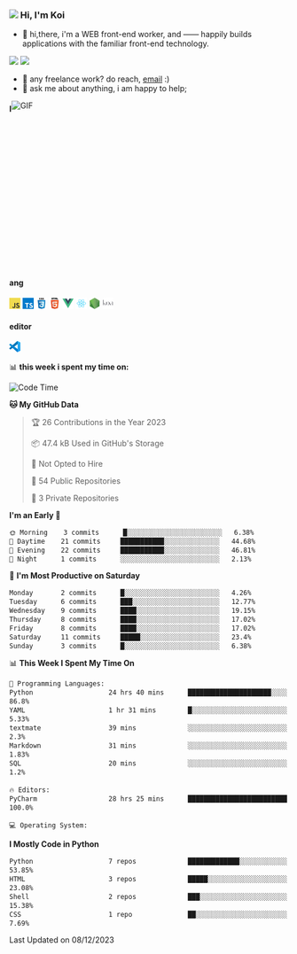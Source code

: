 ### <img src="https://camo.githubusercontent.com/8653492b3ab0c46cc580ad293f0555880ecf8ac82f0a761f17af1335e85e4de6/68747470733a2f2f71706c7573706963747572652e6f73732d636e2d6265696a696e672e616c6979756e63732e636f6d2f364c6a6a51412f48692e676966" height="20"> Hi, I'm Koi

- 🤔 hi,there, i'm a WEB front-end worker, and —— happily builds applications with the familiar front-end technology.

<div>
    <img src="https://github-readme-stats.vercel.app/api/top-langs/?username=Henrycheheng&layout=compact&hide_border=true&card_width=350&card_height=160">
   <img src="https://github-readme-stats.vercel.app/api?username=Henrycheheng&show_icons=true&text_color=24292e&bg_color=ffffff&hide_title=true&card_width=250&card_height=160">
</div>

- 💼 any freelance work? do reach, [email](1184563958@qq.com) :)
- 💬 ask me about anything, i am happy to help;
<img align="right" alt="GIF" src="https://github.com/abhisheknaiidu/abhisheknaiidu/blob/master/code.gif?raw=true" width="500" height="320"/>

#### lang

<div algin="left">
<code><img height="20" src="https://raw.githubusercontent.com/github/explore/80688e429a7d4ef2fca1e82350fe8e3517d3494d/topics/javascript/javascript.png"></code>
<code><img height="20" src="https://raw.githubusercontent.com/github/explore/80688e429a7d4ef2fca1e82350fe8e3517d3494d/topics/typescript/typescript.png"></code>
<code><img height="20" src="https://raw.githubusercontent.com/github/explore/80688e429a7d4ef2fca1e82350fe8e3517d3494d/topics/css/css.png"></code>
<code><img height="20" src="https://raw.githubusercontent.com/github/explore/80688e429a7d4ef2fca1e82350fe8e3517d3494d/topics/html/html.png"></code>
<code><img height="20" src="https://raw.githubusercontent.com/github/explore/80688e429a7d4ef2fca1e82350fe8e3517d3494d/topics/vue/vue.png"></code>
<code><img height="20" src="https://raw.githubusercontent.com/github/explore/80688e429a7d4ef2fca1e82350fe8e3517d3494d/topics/react/react.png"></code>
<code><img height="20" src="https://raw.githubusercontent.com/github/explore/80688e429a7d4ef2fca1e82350fe8e3517d3494d/topics/nodejs/nodejs.png"></code>
<code><img height="20" src="https://raw.githubusercontent.com/github/explore/80688e429a7d4ef2fca1e82350fe8e3517d3494d/topics/koa/koa.png"></code>
</div>

#### editor

<code><img height="20" src="https://raw.githubusercontent.com/github/explore/80688e429a7d4ef2fca1e82350fe8e3517d3494d/topics/visual-studio-code/visual-studio-code.png"></code>

📊 **this week i spent my time on:**
<!--START_SECTION:waka-->

<!--START_SECTION:waka-->
![Code Time](http://img.shields.io/badge/Code%20Time-3%2C609%20hrs%2048%20mins-blue)

**🐱 My GitHub Data** 

> 🏆 26 Contributions in the Year 2023
 > 
> 📦 47.4 kB Used in GitHub's Storage 
 > 
> 🚫 Not Opted to Hire
 > 
> 📜 54 Public Repositories 
 > 
> 🔑 3 Private Repositories  
 > 
**I'm an Early 🐤** 

```text
🌞 Morning    3 commits      █░░░░░░░░░░░░░░░░░░░░░░░░   6.38% 
🌆 Daytime    21 commits     ███████████░░░░░░░░░░░░░░   44.68% 
🌃 Evening    22 commits     ███████████░░░░░░░░░░░░░░   46.81% 
🌙 Night      1 commits      ░░░░░░░░░░░░░░░░░░░░░░░░░   2.13%

```
📅 **I'm Most Productive on Saturday** 

```text
Monday       2 commits      █░░░░░░░░░░░░░░░░░░░░░░░░   4.26% 
Tuesday      6 commits      ███░░░░░░░░░░░░░░░░░░░░░░   12.77% 
Wednesday    9 commits      ████░░░░░░░░░░░░░░░░░░░░░   19.15% 
Thursday     8 commits      ████░░░░░░░░░░░░░░░░░░░░░   17.02% 
Friday       8 commits      ████░░░░░░░░░░░░░░░░░░░░░   17.02% 
Saturday     11 commits     █████░░░░░░░░░░░░░░░░░░░░   23.4% 
Sunday       3 commits      █░░░░░░░░░░░░░░░░░░░░░░░░   6.38%

```

📊 **This Week I Spent My Time On** 

```text
💬 Programming Languages: 
Python                   24 hrs 40 mins      █████████████████████░░░░   86.8% 
YAML                     1 hr 31 mins        █░░░░░░░░░░░░░░░░░░░░░░░░   5.33% 
textmate                 39 mins             ░░░░░░░░░░░░░░░░░░░░░░░░░   2.3% 
Markdown                 31 mins             ░░░░░░░░░░░░░░░░░░░░░░░░░   1.83% 
SQL                      20 mins             ░░░░░░░░░░░░░░░░░░░░░░░░░   1.2%

🔥 Editors: 
PyCharm                  28 hrs 25 mins      █████████████████████████   100.0%

💻 Operating System: 

```

**I Mostly Code in Python** 

```text
Python                   7 repos             █████████████░░░░░░░░░░░░   53.85% 
HTML                     3 repos             █████░░░░░░░░░░░░░░░░░░░░   23.08% 
Shell                    2 repos             ███░░░░░░░░░░░░░░░░░░░░░░   15.38% 
CSS                      1 repo              ██░░░░░░░░░░░░░░░░░░░░░░░   7.69%

```

 Last Updated on 08/12/2023
<!--END_SECTION:waka-->
